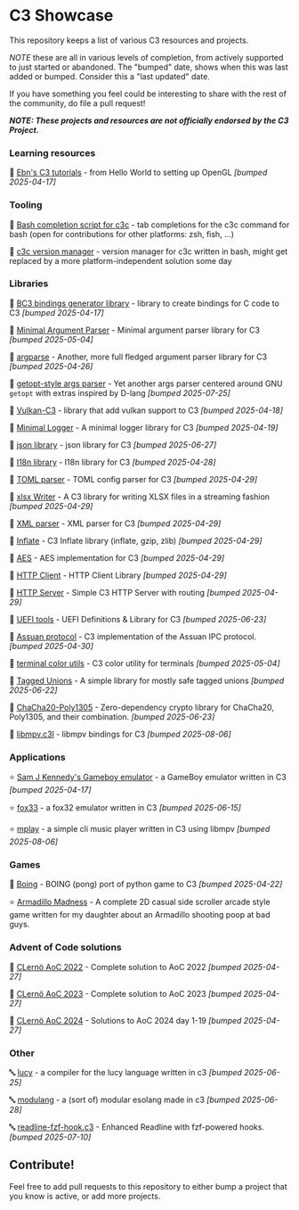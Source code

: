 # C3 Showcase

This repository keeps a list of various C3 resources and projects.

*NOTE* these are all in various levels of completion, from actively supported to just started or abandoned. The "bumped" date,
shows when this was last added or bumped. Consider this a "last updated" date.

If you have something you feel could be interesting to share with the rest of the community, do file a pull request!

***NOTE: These projects and resources are not officially endorsed by the C3 Project.***

### Learning resources

📖 [Ebn's C3 tutorials](https://ebn.codeberg.page/programming/c3/) - from Hello World to setting up OpenGL *[bumped 2025-04-17]*

### Tooling

🔨 [Bash completion script for c3c](https://github.com/BWindey/c3c-bash-completions/) - tab completions for the c3c command for bash (open for contributions for other platforms: zsh, fish, ...)

🔨 [c3c version manager](https://github.com/BWindey/c3vm) - version manager for c3c written in bash, might get replaced by a more platform-independent solution some day

### Libraries

📁 [BC3 bindings generator library](https://github.com/vssukharev/bc3) - library to create bindings for C code to C3 *[bumped 2025-04-17]*

📁 [Minimal Argument Parser](https://github.com/chaoticva/c3-argparser) - Minimal argument parser library for C3 *[bumped 2025-05-04]*

📁 [argparse](https://github.com/joshring/argparse) - Another, more full fledged argument parser library for C3 *[bumped 2025-04-26]*

📁 [getopt-style args parser](https://github.com/NotsoanoNimus/getopt.c3l) - Yet another args parser centered around GNU `getopt` with extras inspired by D-lang *[bumped 2025-07-25]*

📁 [Vulkan-C3](https://github.com/hucancode/vulkan-c3) - library that add vulkan support to C3 *[bumped 2025-04-18]*

📁 [Minimal Logger](https://github.com/chaoticva/c3-logger) - A minimal logger library for C3 *[bumped 2025-04-19]*

📁 [json library](https://github.com/hwchen/json-c3) - json library for C3 *[bumped 2025-06-27]*

📁 [I18n library](https://github.com/tahadostifam/i18n-c3) - I18n library for C3 *[bumped 2025-04-28]*

📁 [TOML parser](https://github.com/konimarti/toml.c3l) - TOML config parser for C3 *[bumped 2025-04-29]*

📁 [xlsx Writer](https://github.com/radekm/xlsx-writer) - A C3 library for writing XLSX files in a streaming fashion *[bumped 2025-04-29]*

📁 [XML parser](https://github.com/tonis2/xml.c3) - XML parser for C3 *[bumped 2025-04-29]*

📁 [Inflate](https://github.com/konimarti/tinf.c3l) - C3 Inflate library (inflate, gzip, zlib) *[bumped 2025-04-29]*

📁 [AES](https://github.com/konimarti/aes.c3l) - AES implementation for C3 *[bumped 2025-04-29]*

📁 [HTTP Client](https://github.com/tclesius/http.c3) - HTTP Client Library *[bumped 2025-04-29]*

📁 [HTTP Server](https://github.com/velikoss/c3-api) - Simple C3 HTTP Server with routing *[bumped 2025-04-29]*

📁 [UEFI tools](https://github.com/NotsoanoNimus/uefi.c3l) - UEFI Definitions & Library for C3 *[bumped 2025-06-23]*

📁 [Assuan protocol](https://github.com/konimarti/assuan.c3l) - C3 implementation of the Assuan IPC protocol. *[bumped 2025-04-30]*

📁 [terminal color utils](https://github.com/chaoticva/c3-colorutil) - C3 color utility for terminals *[bumped 2025-05-04]*

📁 [Tagged Unions](https://github.com/Book-reader/tagged_unions.c3l) - A simple library for mostly safe tagged unions *[bumped 2025-06-22]*

📁 [ChaCha20-Poly1305](https://github.com/NotsoanoNimus/chacha20_aead.c3l) - Zero-dependency crypto library for ChaCha20, Poly1305, and their combination. *[bumped 2025-06-23]*

📁 [libmpv.c3l](https://github.com/Book-reader/libmpv.c3l) - libmpv bindings for C3 *[bumped 2025-08-06]*

### Applications

⭐ [Sam J Kennedy's Gameboy emulator](https://github.com/samjkennedy/gbc3) - a GameBoy emulator written in C3 *[bumped 2025-04-17]*

⭐ [fox33](https://github.com/Book-reader/fox33) - a fox32 emulator written in C3 *[bumped 2025-06-15]*

⭐ [mplay](https://github.com/Book-reader/mplay_c3) - a simple cli music player written in C3 using libmpv *[bumped 2025-08-06]*

### Games

👾 [Boing](https://github.com/tekin-tontu/boing) - BOING (pong) port of python game to C3 *[bumped 2025-04-22]*

⭐ [Armadillo Madness](https://github.com/Ronin15/Armadillo_Madness_C3) - A complete 2D casual side scroller arcade style game written for my daughter about an Armadillo shooting poop at bad guys.

### Advent of Code solutions

🎅 [CLernö AoC 2022](https://github.com/lerno/aoc_2022_c3) - Complete solution to AoC 2022 *[bumped 2025-04-27]*

🎅 [CLernö AoC 2023](https://github.com/lerno/aoc_2023_c3) - Complete solution to AoC 2023 *[bumped 2025-04-27]*

🎅 [CLernö AoC 2024](https://github.com/lerno/aoc_2024_c3) - Solutions to AoC 2024 day 1-19 *[bumped 2025-04-27]*

### Other

🔤 [lucy](https://github.com/lucy-language/lucy) - a compiler for the lucy language written in c3 *[bumped 2025-06-25]*

🔤 [modulang](https://github.com/cubedium/modulang) - a (sort of) modular esolang made in c3 *[bumped 2025-06-28]*

🔤 [readline-fzf-hook.c3](https://github.com/shaobosong/readline-fzf-hook.c3) - Enhanced Readline with fzf-powered hooks. *[bumped 2025-07-10]*

## Contribute!

Feel free to add pull requests to this repository to either bump a project that you know is active, or add more projects.
